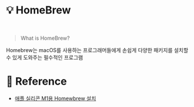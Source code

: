 # 💡 HomeBrew

<br/>

> What is HomeBrew?

Homebrew는 macOS를 사용하는 프로그래머들에게 손쉽게 다양한 패키지를 설치할 수 있게 도와주는 필수적인 프로그램

# 🔗 Reference

- [애플 실리콘 M1용 Homewbrew 설치](https://www.lainyzine.com/ko/article/how-to-install-homebrew-for-m1-apple-silicon/)
